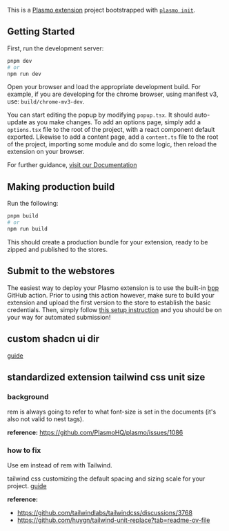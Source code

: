 This is a [Plasmo extension](https://docs.plasmo.com/) project bootstrapped with [`plasmo init`](https://www.npmjs.com/package/plasmo).

## Getting Started

First, run the development server:

```bash
pnpm dev
# or
npm run dev
```

Open your browser and load the appropriate development build. For example, if you are developing for the chrome browser, using manifest v3, use: `build/chrome-mv3-dev`.

You can start editing the popup by modifying `popup.tsx`. It should auto-update as you make changes. To add an options page, simply add a `options.tsx` file to the root of the project, with a react component default exported. Likewise to add a content page, add a `content.ts` file to the root of the project, importing some module and do some logic, then reload the extension on your browser.

For further guidance, [visit our Documentation](https://docs.plasmo.com/)

## Making production build

Run the following:

```bash
pnpm build
# or
npm run build
```

This should create a production bundle for your extension, ready to be zipped and published to the stores.

## Submit to the webstores

The easiest way to deploy your Plasmo extension is to use the built-in [bpp](https://bpp.browser.market) GitHub action. Prior to using this action however, make sure to build your extension and upload the first version to the store to establish the basic credentials. Then, simply follow [this setup instruction](https://docs.plasmo.com/framework/workflows/submit) and you should be on your way for automated submission!

## custom shadcn ui dir

[guide](https://github.com/shadcn-ui/ui/pull/2266)

## standardized extension tailwind css unit size

### background

rem is always going to refer to what font-size is set in the documents <html> (it's also not valid to nest <html> tags).

**reference:** https://github.com/PlasmoHQ/plasmo/issues/1086

### how to fix

Use em instead of rem with Tailwind.

tailwind css customizing the default spacing and sizing scale for your project. [guide](https://tailwindcss.com/docs/customizing-spacing#default-spacing-scale)

**reference:**

- https://github.com/tailwindlabs/tailwindcss/discussions/3768
- https://github.com/huygn/tailwind-unit-replace?tab=readme-ov-file
